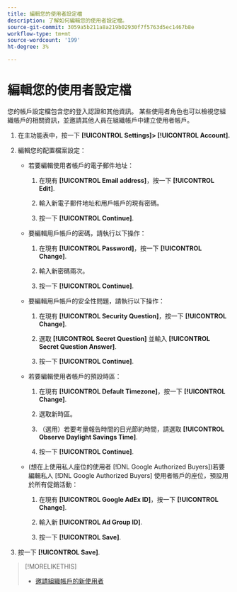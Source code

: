 ```yaml
---
title: 編輯您的使用者設定檔
description: 了解如何編輯您的使用者設定檔。
source-git-commit: 3059a5b211a8a219b02930f7f5763d5ec1467b8e
workflow-type: tm+mt
source-wordcount: '199'
ht-degree: 3%

---
```


# 編輯您的使用者設定檔

您的帳戶設定檔包含您的登入認證和其他資訊。 某些使用者角色也可以檢視您組織帳戶的相關資訊，並邀請其他人員在組織帳戶中建立使用者帳戶。

1. 在主功能表中，按一下 **[!UICONTROL Settings]> [!UICONTROL Account].**

1. 編輯您的配置檔案設定：

   * 若要編輯使用者帳戶的電子郵件地址：

      1. 在現有 **[!UICONTROL Email address]**，按一下 **[!UICONTROL Edit]**.

      1. 輸入新電子郵件地址和用戶帳戶的現有密碼。
      1. 按一下 **[!UICONTROL Continue]**.
   * 要編輯用戶帳戶的密碼，請執行以下操作：

      1. 在現有 **[!UICONTROL Password]**，按一下 **[!UICONTROL Change]**.

      1. 輸入新密碼兩次。

      1. 按一下 **[!UICONTROL Continue]**.
   * 要編輯用戶帳戶的安全性問題，請執行以下操作：

      1. 在現有 **[!UICONTROL Security Question]**，按一下 **[!UICONTROL Change]**.

      1. 選取 **[!UICONTROL Secret Question]** 並輸入 **[!UICONTROL Secret Question Answer]**.

      1. 按一下 **[!UICONTROL Continue]**.
   * 若要編輯使用者帳戶的預設時區：

      1. 在現有 **[!UICONTROL Default Timezone]**，按一下 **[!UICONTROL Change]**.

      1. 選取新時區。

      1. （選用）若要考量報告時間的日光節約時間，請選取 **[!UICONTROL Observe Daylight Savings Time]**.

      1. 按一下 **[!UICONTROL Continue]**.
   * (想在上使用私人座位的使用者 [!DNL Google Authorized Buyers])若要編輯私人 [!DNL Google Authorized Buyers] 使用者帳戶的座位，預設用於所有促銷活動：

      1. 在現有 **[!UICONTROL Google AdEx ID]**，按一下 **[!UICONTROL Change]**.

      1. 輸入新 **[!UICONTROL Ad Group ID]**.

      1. 按一下 **[!UICONTROL Save]**.





1. 按一下 **[!UICONTROL Save]**.

>[!MORELIKETHIS]
>
>* [邀請組織帳戶的新使用者](user-invite.md)


<!-- >* [User Profile and Organization Account Settings](user-and-account-settings.md) -->
